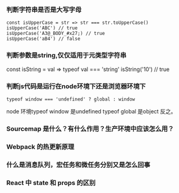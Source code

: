 ### 判断字符串是否是大写字母

```
const isUpperCase = str => str === str.toUpperCase()
isUpperCase('ABC') // true
isUpperCase('A3@_BODY_#x27;) // true
isUpperCase('aB4') // false

```

### 判断参数是string,仅仅适用于元类型字符串
const isString = val => typeof val === 'string'
isString('10') // true


### 判断js代码是运行在node环境下还是浏览器环境下

```
typeof window === 'undefined' ? global : window 

```
node 环境typeof window 是undefined typeof global 是object 反之。


### Sourcemap 是什么？有什么作用？生产环境中应该怎么用？


### Webpack 的热更新原理


### 什么是消息队列，宏任务和微任务分别又是怎么回事


###  React 中 state 和 props 的区别